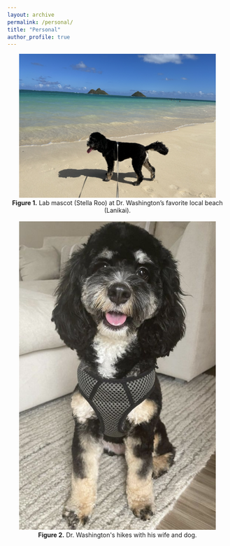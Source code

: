 ```yaml
---
layout: archive
permalink: /personal/
title: "Personal"
author_profile: true
---
```



<center>
<img src="../images/lanikai-beach.png" width="450" /><br>
<b>Figure 1.</b> Lab mascot (Stella Roo) at Dr. Washington’s favorite local beach (Lanikai).
<br><br>
<img src="../images/stella.png" width="450" /><br>
<b>Figure 2.</b> Dr. Washington's hikes with his wife and dog.
</center>